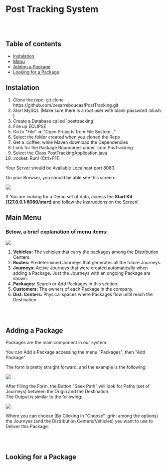 # Post Tracking System
<br><br>
## Table of contents
- [Instalation](#instalation)
- [Menu](#main-menu)
- [Adding a Package](#adding-a-package)
- [Looking for a Package](#looking-for-a-package)

## Instalation
<ol>
    <li>Clone the repo: git clone https://github.com/cesarreboucas/PostTracking.git</li>
    <li>Start MySQL (Make sure there is a root user with blank password :blush: )</li>
    <li>Create a Database called `posttracking`</li>
    <li>Fire up ECLIPSE</li>
    <li>Go to "File" => "Open Projects from File System..."</li>
    <li>Select the folder created when you cloned the Repo</li>
    <li>Get a :coffee: while Maven download the Dependencies</li>
    <li>Look for the Package Boundaries under `com.PosTracking`</li>
    <li>Select the Class PostTrackingApplication.java</li>
    <li>:rocket: Run! (Ctrl+F11)</li>
</ol>
<p>Your Server should be Available Localhost port 8080</p>
<p>On your Browser, you should be able see this screen: </p>
<img src="https://github.com/cesarreboucas/PostTracking/blob/master/Support/Instalation/screenIndex.png?raw=true" />
<p>If You are looking for a Demo set of data, aceess the 
    <strong>Start Kit (127.0.0.1:8080/start)</strong> and follow the Instructions on the Screen!</p>

## Main Menu

### Below, a brief explanation of menu items:
<img src="https://github.com/cesarreboucas/PostTracking/blob/master/Support/Instalation/menu.png?raw=true" />
<ol>
    <li><strong>Vehicles:</strong>
        The vehicles that carry the packages among the Distribution Centers.</li>
    <li><strong>Routes:</strong>
        Predetermined Journeys that generates all the future Journeys.</li>
    <li><strong>Journeys:</strong>
        Active Journeys that were created automatically when adding a Package. Just the Journeys with
        an ongoing Package are shown.</li>
    <li><strong>Packages:</strong> Search or Add Packages in this section.</li>
    <li><strong>Customers:</strong> The owners of each Package in the company.</li>
    <li><strong>Dist. Centers:</strong> Physical spaces where Packages flow until reach 
        the Destination</li>
</ol>
<br/><br/>

## Adding a Package
<p> Packages are the main component in our system.</p>
<p> You can Add a Package accessing the menu "Packages", then "Add Package"</p>
<p> The form is pretty straight forward, and the example is the following:</p>
<img src="https://github.com/cesarreboucas/PostTracking/blob/master/Support/Instalation/add_package.png?raw=true" />
<p>After filling the Form, the Button "Seek Path" will look for Paths (set of Journeys) between the Origin and the Destination.<br/>The Output is similar to the following:</p>
<img src="https://github.com/cesarreboucas/PostTracking/blob/master/Support/Instalation/seekpath.png?raw=true" />
<p>Where you can choose (By Clicking in "Choose" :grin: among the options) the Journyes (and the Distribution Centers/Vehicles) you want to use to Deliver this Package.</p>
<br/><br/>

## Looking for a Package